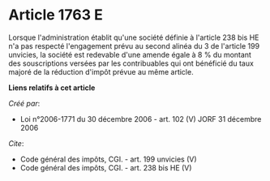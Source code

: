 # Article 1763 E

Lorsque l'administration établit qu'une société définie à l'article 238 bis HE n'a pas respecté l'engagement prévu au second
alinéa du 3 de l'article 199 unvicies, la société est redevable d'une amende égale à 8 % du montant des souscriptions versées
par les contribuables qui ont bénéficié du taux majoré de la réduction d'impôt prévue au même article.

**Liens relatifs à cet article**

_Créé par_:

  - Loi n°2006-1771 du 30 décembre 2006 - art. 102 (V) JORF 31 décembre 2006

_Cite_:

  - Code général des impôts, CGI. - art. 199 unvicies (V)
  - Code général des impôts, CGI. - art. 238 bis HE (V)
